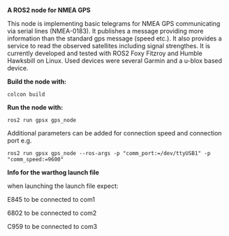 **A ROS2 node for NMEA GPS**

This node is implementing basic telegrams for NMEA GPS communicating via serial lines (NMEA-0183). It publishes a message providing more information than the standard gps message (speed etc.). It also provides a service to read the observed satellites including signal strengthes.
It is currently developed and tested with ROS2 Foxy Fitzroy and Humble Hawksbill on Linux. Used devices were several Garmin and a u-blox based device.

**Build the node with:**

  ```colcon build```

**Run the node with:**

  ```ros2 run gpsx gps_node```

Additional parameters can be added for connection speed and connection port e.g.

```ros2 run gpsx gps_node --ros-args -p "comm_port:=/dev/ttyUSB1" -p "comm_speed:=9600"```

**Info for the warthog launch file**

when launching the launch file expect:

E845 to be connected to com1

6802 to be connected to com2

C959 to be connected to com3
